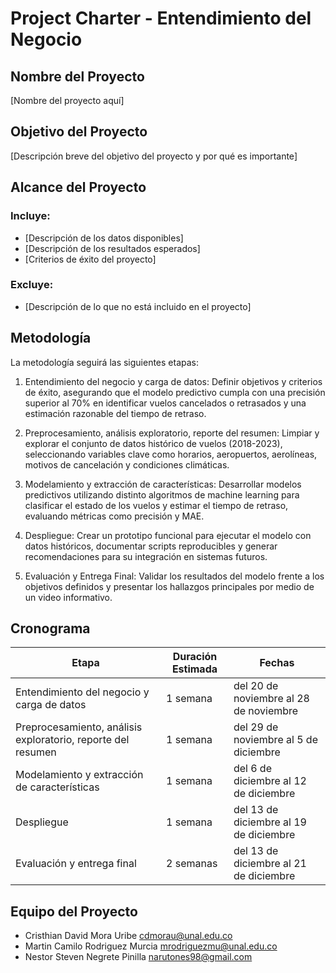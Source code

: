 # Project Charter - Entendimiento del Negocio

## Nombre del Proyecto

[Nombre del proyecto aquí]

## Objetivo del Proyecto

[Descripción breve del objetivo del proyecto y por qué es importante]

## Alcance del Proyecto

### Incluye:

- [Descripción de los datos disponibles]
- [Descripción de los resultados esperados]
- [Criterios de éxito del proyecto]

### Excluye:

- [Descripción de lo que no está incluido en el proyecto]

## Metodología

La metodología seguirá las siguientes etapas:

1) Entendimiento del negocio y carga de datos: Definir objetivos y criterios de éxito, asegurando que el modelo predictivo cumpla con una precisión superior al 70% en identificar vuelos cancelados o retrasados y una estimación razonable del tiempo de retraso.

2) Preprocesamiento, análisis exploratorio, reporte del resumen: Limpiar y explorar el conjunto de datos histórico de vuelos (2018-2023), seleccionando variables clave como horarios, aeropuertos, aerolíneas, motivos de cancelación y condiciones climáticas.

3) Modelamiento y extracción de características: Desarrollar modelos predictivos utilizando distinto algoritmos de machine learning para clasificar el estado de los vuelos y estimar el tiempo de retraso, evaluando métricas como precisión y MAE.

4) Despliegue: Crear un prototipo funcional para ejecutar el modelo con datos históricos, documentar scripts reproducibles y generar recomendaciones para su integración en sistemas futuros.

5) Evaluación y Entrega Final: Validar los resultados del modelo frente a los objetivos definidos y presentar los hallazgos principales por medio de un video informativo.

## Cronograma

| Etapa | Duración Estimada | Fechas |
|------|---------|-------|
| Entendimiento del negocio y carga de datos | 1 semana | del 20 de noviembre al 28 de noviembre |
| Preprocesamiento, análisis exploratorio, reporte del resumen | 1 semana | del 29 de noviembre al 5 de diciembre |
| Modelamiento y extracción de características | 1 semana | del 6 de diciembre al 12 de diciembre |
| Despliegue | 1 semana | del 13 de diciembre al 19 de diciembre |
| Evaluación y entrega final | 2 semanas | del 13 de diciembre al 21 de diciembre |

## Equipo del Proyecto

- Cristhian David Mora Uribe cdmorau@unal.edu.co
- Martin Camilo Rodriguez Murcia mrodriguezmu@unal.edu.co
- Nestor Steven Negrete Pinilla narutones98@gmail.com
